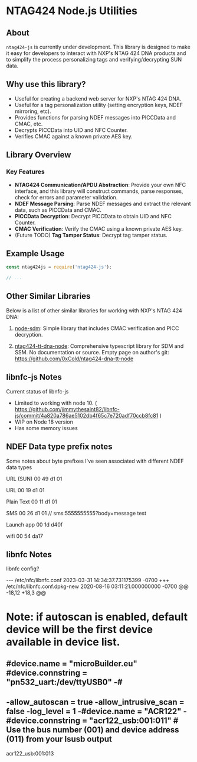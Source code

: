 # NTAG424 Node.js Utilities

## About

`ntag424-js` is currently under development. This library is designed to make it easy for developers to interact with NXP's NTAG 424 DNA products and to simplify the process personalizing tags and verifying/decrypting SUN data.

## Why use this library?

- Useful for creating a backend web server for NXP's NTAG 424 DNA.
- Useful for a tag personalization utility (setting encryption keys, NDEF mirroring, etc).
- Provides functions for parsing NDEF messages into PICCData and CMAC, etc.
- Decrypts PICCData into UID and NFC Counter.
- Verifies CMAC against a known private AES key.

## Library Overview

### Key Features

- **NTAG424 Communication/APDU Abstraction**: Provide your own NFC interface, and this library will construct commands, parse responses, check for errors and parameter validation.
- **NDEF Message Parsing**: Parse NDEF messages and extract the relevant data, such as PICCData and CMAC.
- **PICCData Decryption**: Decrypt PICCData to obtain UID and NFC Counter.
- **CMAC Verification**: Verify the CMAC using a known private AES key.
- (Future TODO) **Tag Tamper Status**: Decrypt tag tamper status.


## Example Usage

```javascript
const ntag424js = require('ntag424-js');

// ...
```

## Other Similar Libraries

Below is a list of other similar libraries for working with NXP's NTAG 424 DNA:

1. [node-sdm](https://www.npmjs.com/package/node-sdm): Simple library that includes CMAC verification and PICC decryption. 

1. [ntag424-tt-dna-node](https://www.npmjs.com/package/ntag424-tt-dna-node): Comprehensive typescript library for SDM and SSM. No documentation or source. Empty page on author's git: https://github.com/0xCold/ntag424-dna-tt-node


## libnfc-js Notes
Current status of libnfc-js
 - Limited to working with node 10.
 ( https://github.com/jimmythesaint82/libnfc-js/commit/4a820a786ae5102db4f65c7e720adf70ccb8fc81 )
 - WIP on Node 18 version
  - Has some memory issues

## NDEF Data type prefix notes
Some notes about byte prefixes I've seen associated with different NDEF data types

URL (SUN)
00 49 d1 01

URL
00 19 d1 01

Plain Text
00 11 d1 01

SMS
00 26 d1 01
// sms:5555555555?body=message test

Launch app
00 1d d40f

wifi
00 54 da17

## libnfc Notes
libnfc config?

--- /etc/nfc/libnfc.conf	2023-03-31 14:34:37.731175399 -0700
+++ /etc/nfc/libnfc.conf.dpkg-new	2020-08-16 03:11:21.000000000 -0700
@@ -18,12 +18,3 @@
 # Note: if autoscan is enabled, default device will be the first device available in device list.
 #device.name = "microBuilder.eu"
 #device.connstring = "pn532_uart:/dev/ttyUSB0"
-#
-
-allow_autoscan = true
-allow_intrusive_scan = false
-log_level = 1
-#device.name = "ACR122"
-#device.connstring = "acr122_usb:001:011" # Use the bus number (001) and device address (011) from your lsusb output
-

acr122_usb:001:013